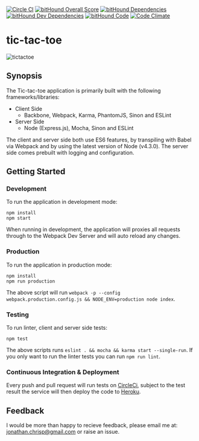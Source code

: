 [![Circle CI](https://circleci.com/gh/jonathanchrisp/tictactoe.svg?style=svg&circle-token=960481d1d2f3dbe7540f32ccd067690942ef745c)](https://circleci.com/gh/jonathanchrisp/tictactoe)
[![bitHound Overall Score](https://www.bithound.io/github/jonathanchrisp/tictactoe/badges/score.svg)](https://www.bithound.io/github/jonathanchrisp/tictactoe)
[![bitHound Dependencies](https://www.bithound.io/github/jonathanchrisp/tictactoe/badges/dependencies.svg)](https://www.bithound.io/github/jonathanchrisp/tictactoe/master/dependencies/npm)
[![bitHound Dev Dependencies](https://www.bithound.io/github/jonathanchrisp/tictactoe/badges/devDependencies.svg)](https://www.bithound.io/github/jonathanchrisp/tictactoe/master/dependencies/npm)
[![bitHound Code](https://www.bithound.io/github/jonathanchrisp/tictactoe/badges/code.svg)](https://www.bithound.io/github/jonathanchrisp/tictactoe)
[![Code Climate](https://codeclimate.com/github/jonathanchrisp/tictactoe/badges/gpa.svg)](https://codeclimate.com/github/jonathanchrisp/tictactoe)

# tic-tac-toe

![tictactoe](https://cloud.githubusercontent.com/assets/406799/13043596/ec8e86fc-d37d-11e5-8068-243c293a4d08.png)

## Synopsis
The Tic-tac-toe application is primarily built with the following frameworks/libraries:

* Client Side 
    * Backbone, Webpack, Karma, PhantomJS, Sinon and ESLint
* Server Side
    * Node (Express.js), Mocha, Sinon and ESLint

The client and server side both use ES6 features, by transpiling with Babel via Webpack and by using the latest version of Node (v4.3.0). The server side comes prebuilt with logging and configuration.

## Getting Started
### Development
To run the application in development mode:
```
npm install 
npm start
```
When running in development, the application will proxies all requests through to the Webpack Dev Server and will auto reload any changes.

### Production
To run the application in production mode:
```
npm install
npm run production
```
The above script will run `webpack -p --config webpack.production.config.js && NODE_ENV=production node index`.

### Testing
To run linter, client and server side tests:
```
npm test
```
The above scripts runs `eslint . && mocha && karma start --single-run`. If you only want to run the linter tests you can run `npm run lint`.

### Continuous Integration & Deployment
Every push and pull request will run tests on [CircleCi](https://circleci.com/gh/jonathanchrisp/tictactoe), subject to the test result the service will then deploy the code to [Heroku](https://tictactoe-jonathanchrisp.herokuapp.com/).

## Feedback
I would be more than happy to recieve feedback, please email me at: jonathan.chrisp@gmail.com or raise an issue.
